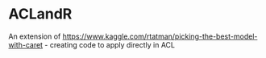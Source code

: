 # ACLandR
An extension of https://www.kaggle.com/rtatman/picking-the-best-model-with-caret - creating code to apply directly in ACL
